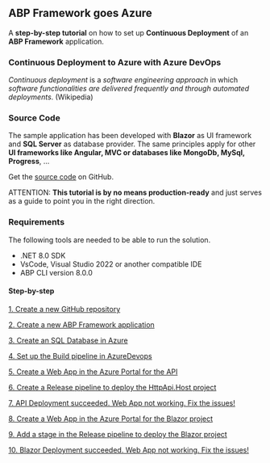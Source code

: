 ## ABP Framework goes Azure

A **step-by-step tutorial** on how to set up **Continuous Deployment** of an **ABP Framework** application.

### Continuous Deployment to Azure with Azure DevOps

_Continuous deployment_ is a _software engineering approach_ in which _software functionalities are delivered frequently and through automated deployments_. (Wikipedia)

### Source Code

The sample application has been developed with **Blazor** as UI framework and **SQL Server** as database provider.
The same principles apply for other **UI frameworks like Angular, MVC or databases like MongoDb, MySql, Progress**, ...

Get the [source code](https://github.com/bartvanhoey/AbpGoesAzure.git) on GitHub.

ATTENTION: **This tutorial is by no means production-ready** and just serves as a guide to point you in the right direction.

### Requirements

The following tools are needed to be able to run the solution.

* .NET 8.0 SDK
* VsCode, Visual Studio 2022 or another compatible IDE
* ABP CLI version 8.0.0

#### Step-by-step

[1. Create a new GitHub repository](tutorial/1.create-a-new-github-repository.md)

[2. Create a new ABP Framework application](tutorial/2.create-a-new-abp-framework-application.md)

[3. Create an SQL Database in Azure](tutorial/3.create-a-sql-database-in-azure.md)

[4. Set up the Build pipeline in AzureDevops](tutorial/4.set-up-a-build-pipeline-in-azuredevops.md)

[5. Create a Web App in the Azure Portal for the API](tutorial/5.create-a-web-app-in-the-azure-portal-for-the-api-project.md)

[6. Create a Release pipeline to deploy the HttpApi.Host project](tutorial/6.create-a-release-pipeline-and-deploy-httpapi-host-project.md)

[7. API Deployment succeeded. Web App not working. Fix the issues!](tutorial/7.deployment-succeeded-web-app-not-working-fix-the-issues.md)

[8. Create a Web App in the Azure Portal for the Blazor project](tutorial/8.create-a-web-app-in-the-azure-portal-for-the-blazor-project.md)

[9. Add a stage in the Release pipeline to deploy the Blazor project](tutorial/9.add-an-extra-stage-in-the-release-pipeline-for-the-blazor-project.md)

[10. Blazor Deployment succeeded. Web App not working. Fix the issues!](tutorial/10.deployment-blazor-project-succeeded-web-app-still-not-working-fix-the-issues.md)
